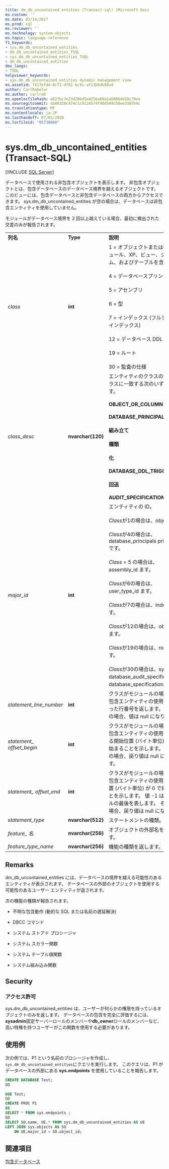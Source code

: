 ```yaml
---
title: dm_db_uncontained_entities (Transact-sql) |Microsoft Docs
ms.custom: ''
ms.date: 03/14/2017
ms.prod: sql
ms.reviewer: ''
ms.technology: system-objects
ms.topic: language-reference
f1_keywords:
- sys.dm_db_uncontained_entities
- dm_db_uncontained_entities_TSQL
- sys.dm_db_uncontained_entities_TSQL
- dm_db_uncontained_entities
dev_langs:
- TSQL
helpviewer_keywords:
- sys.dm_db_uncontained_entities dynamic management view
ms.assetid: f417efd4-8c71-4f81-bc9c-af13bb4b88ad
author: CarlRabeler
ms.author: carlrab
ms.openlocfilehash: e62fbc7e23d20bd5e4256a69a1a088bdd10c79ee
ms.sourcegitcommit: da88320c474c1c9124574f90d549c50ee3387b4c
ms.translationtype: MT
ms.contentlocale: ja-JP
ms.lasthandoff: 07/01/2020
ms.locfileid: "85738668"
---
```

# <a name="sysdm_db_uncontained_entities-transact-sql"></a>sys.dm_db_uncontained_entities (Transact-SQL)
[!INCLUDE [SQL Server](../../includes/applies-to-version/sqlserver.md)]

  データベースで使用される非包含オブジェクトを表示します。 非包含オブジェクトとは、包含データベースのデータベース境界を越えるオブジェクトです。 このビューには、包含データベースと非包含データベースの両方からアクセスできます。 sys.dm_db_uncontained_entities が空の場合は、データベースは非包含エンティティを使用していません。  
  
 モジュールがデータベース境界を 2 回以上越えている場合、最初に検出された交差のみが報告されます。  
  
||||  
|-|-|-|  
|**列名**|**Type**|**説明**|  
|*class*|**int**|1 = オブジェクトまたは列 (モジュール、XP、ビュー、シノニム、およびテーブルを含む)。<br /><br /> 4 = データベースプリンシパル<br /><br /> 5 = アセンブリ<br /><br /> 6 = 型<br /><br /> 7 = インデックス (フルテキスト インデックス)<br /><br /> 12 = データベース DDL トリガー<br /><br /> 19 = ルート<br /><br /> 30 = 監査の仕様|  
|*class_desc*|**nvarchar(120)**|エンティティのクラスの説明。 クラスに一致する次のいずれかです。<br /><br /> **OBJECT_OR_COLUMN**<br /><br /> **DATABASE_PRINCIPAL**<br /><br /> **組み立て**<br /><br /> **種類**<br /><br /> **化**<br /><br /> **DATABASE_DDL_TRIGGER**<br /><br /> **回送**<br /><br /> **AUDIT_SPECIFICATION**|  
|*major_id*|**int**|エンティティの ID。<br /><br /> *Class*が1の場合は、object_id<br /><br /> *Class*が4の場合は、database_principals principal_id です。<br /><br /> *Class* = 5 の場合は、assembly_id ます。<br /><br /> *Class*が6の場合は、user_type_id ます。<br /><br /> *Class*が7の場合は、index_id ます。<br /><br /> *Class*が12の場合は、object_id ます。<br /><br /> *Class*が19の場合は、route_id ます。<br /><br /> *Class*が30の場合は、sys です。 database_audit_specifications。 database_specification_id。|  
|*statement_line_number*|**int**|クラスがモジュールの場合は、非包含エンティティの使用が見つかった行番号を返します。  それ以外の場合、値は null になります。|  
|*statement_ offset_begin*|**int**|クラスがモジュールの場合は、非包含エンティティの使用が開始する開始位置 (バイト単位) が 0 で始まることを示します。 それ以外の場合、戻り値は null になります。|  
|*statement_ offset_end*|**int**|クラスがモジュールの場合は、非包含エンティティの使用の終了位置 (バイト単位) が 0 で始まることを示します。 値 -1 はモジュールの最後を表します。 それ以外の場合、戻り値は null になります。|  
|*statement_type*|**nvarchar(512)**|ステートメントの種類。|  
|*feature_ 名*|**nvarchar(256)**|オブジェクトの外部名を返します。|  
|*feature_type_name*|**nvarchar(256)**|機能の種類を返します。|  
  
## <a name="remarks"></a>Remarks  
 dm_db_uncontained_entities には、データベースの境界を越える可能性のあるエンティティが表示されます。 データベースの外部のオブジェクトを使用する可能性のあるユーザー エンティティが返されます。  
  
 次の機能の種類が報告されます。  
  
-   不明な包含動作 (動的な SQL または名前の遅延解決)  
  
-   DBCC コマンド  
  
-   システム ストアド プロシージャ  
  
-   システム スカラー関数  
  
-   システム テーブル値関数  
  
-   システム組み込み関数  
  
## <a name="security"></a>Security  
  
### <a name="permissions"></a>アクセス許可  
 sys.dm_db_uncontained_entities は、ユーザーが何らかの権限を持っているオブジェクトのみを返します。 データベースの包含を完全に評価するには、 **sysadmin**固定サーバーロールのメンバーや**db_owner**ロールのメンバーなど、高い特権を持つユーザーがこの関数を使用する必要があります。  
  
## <a name="examples"></a>使用例  
 次の例では、P1 という名前のプロシージャを作成し、 `sys.dm_db_uncontained_entities`にクエリを実行します。 このクエリは、P1 がデータベースの外部にある **sys.endpoints** を使用していることを報告します。  
  
```sql  
CREATE DATABASE Test;  
GO  
  
USE Test;  
GO  
CREATE PROC P1  
AS   
SELECT * FROM sys.endpoints ;  
GO  
SELECT SO.name, UE.* FROM sys.dm_db_uncontained_entities AS UE  
LEFT JOIN sys.objects AS SO  
    ON UE.major_id = SO.object_id;  
```  
  
## <a name="see-also"></a>関連項目  
 [包含データベース](../../relational-databases/databases/contained-databases.md)  
  
  
